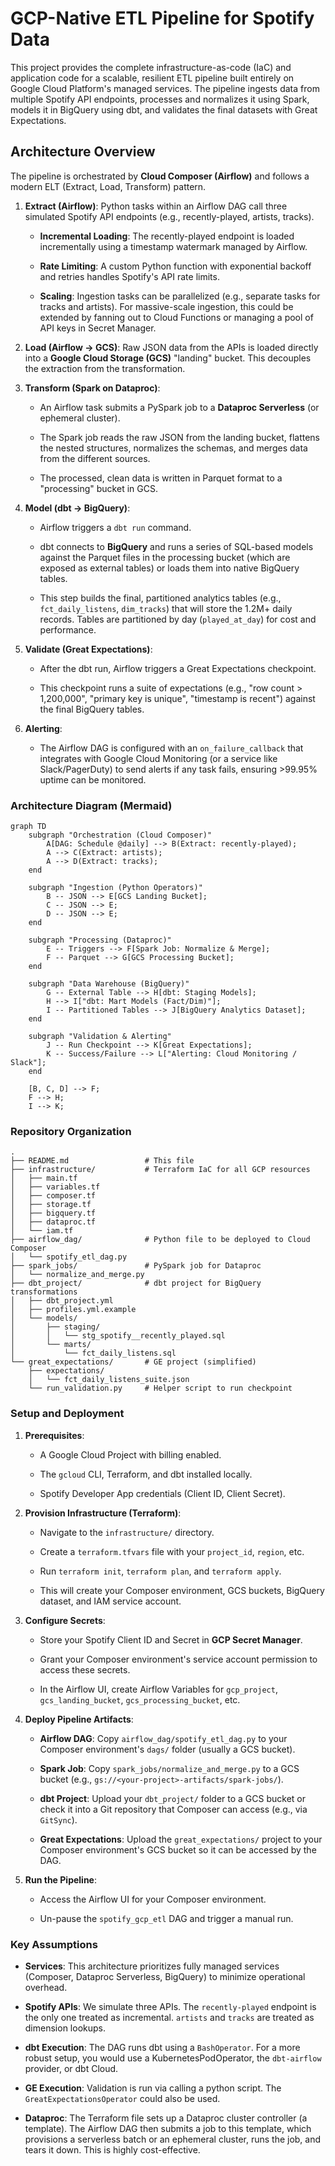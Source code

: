 # GCP-Native ETL Pipeline for Spotify Data

This project provides the complete infrastructure-as-code (IaC) and application code for a scalable, resilient ETL pipeline built entirely on Google Cloud Platform's managed services. The pipeline ingests data from multiple Spotify API endpoints, processes and normalizes it using Spark, models it in BigQuery using dbt, and validates the final datasets with Great Expectations.

## Architecture Overview

The pipeline is orchestrated by **Cloud Composer (Airflow)** and follows a modern ELT (Extract, Load, Transform) pattern.

1. **Extract (Airflow)**: Python tasks within an Airflow DAG call three simulated Spotify API endpoints (e.g., recently-played, artists, tracks).

    - **Incremental Loading**: The recently-played endpoint is loaded incrementally using a timestamp watermark managed by Airflow.

    - **Rate Limiting**: A custom Python function with exponential backoff and retries handles Spotify's API rate limits.

    - **Scaling**: Ingestion tasks can be parallelized (e.g., separate tasks for tracks and artists). For massive-scale ingestion, this could be extended by fanning out to Cloud Functions or managing a pool of API keys in Secret Manager.

2. **Load (Airflow -> GCS)**: Raw JSON data from the APIs is loaded directly into a **Google Cloud Storage (GCS)** "landing" bucket. This decouples the extraction from the transformation.

3. **Transform (Spark on Dataproc)**:

    - An Airflow task submits a PySpark job to a **Dataproc Serverless** (or ephemeral cluster).

    - The Spark job reads the raw JSON from the landing bucket, flattens the nested structures, normalizes the schemas, and merges data from the different sources.

    - The processed, clean data is written in Parquet format to a "processing" bucket in GCS.

4. **Model (dbt -> BigQuery)**:

    - Airflow triggers a `dbt run` command.

    - dbt connects to **BigQuery** and runs a series of SQL-based models against the Parquet files in the processing bucket (which are exposed as external tables) or loads them into native BigQuery tables.

    - This step builds the final, partitioned analytics tables (e.g., `fct_daily_listens`, `dim_tracks`) that will store the 1.2M+ daily records. Tables are partitioned by day (`played_at_day`) for cost and performance.

5. **Validate (Great Expectations)**:

    - After the dbt run, Airflow triggers a Great Expectations checkpoint.

    - This checkpoint runs a suite of expectations (e.g., "row count > 1,200,000", "primary key is unique", "timestamp is recent") against the final BigQuery tables.

6. **Alerting**:

    - The Airflow DAG is configured with an `on_failure_callback` that integrates with Google Cloud Monitoring (or a service like Slack/PagerDuty) to send alerts if any task fails, ensuring >99.95% uptime can be monitored.

### Architecture Diagram (Mermaid)

```mermaid
graph TD
    subgraph "Orchestration (Cloud Composer)"
        A[DAG: Schedule @daily] --> B(Extract: recently-played);
        A --> C(Extract: artists);
        A --> D(Extract: tracks);
    end

    subgraph "Ingestion (Python Operators)"
        B -- JSON --> E[GCS Landing Bucket];
        C -- JSON --> E;
        D -- JSON --> E;
    end

    subgraph "Processing (Dataproc)"
        E -- Triggers --> F[Spark Job: Normalize & Merge];
        F -- Parquet --> G[GCS Processing Bucket];
    end

    subgraph "Data Warehouse (BigQuery)"
        G -- External Table --> H[dbt: Staging Models];
        H --> I["dbt: Mart Models (Fact/Dim)"];
        I -- Partitioned Tables --> J[BigQuery Analytics Dataset];
    end

    subgraph "Validation & Alerting"
        J -- Run Checkpoint --> K[Great Expectations];
        K -- Success/Failure --> L["Alerting: Cloud Monitoring / Slack"];
    end

    [B, C, D] --> F;
    F --> H;
    I --> K;

```


### Repository Organization

```
.
├── README.md                 # This file
├── infrastructure/           # Terraform IaC for all GCP resources
│   ├── main.tf
│   ├── variables.tf
│   ├── composer.tf
│   ├── storage.tf
│   ├── bigquery.tf
│   ├── dataproc.tf
│   └── iam.tf
├── airflow_dag/              # Python file to be deployed to Cloud Composer
│   └── spotify_etl_dag.py
├── spark_jobs/               # PySpark job for Dataproc
│   └── normalize_and_merge.py
├── dbt_project/              # dbt project for BigQuery transformations
│   ├── dbt_project.yml
│   ├── profiles.yml.example
│   └── models/
│       ├── staging/
│       │   └── stg_spotify__recently_played.sql
│       └── marts/
│           └── fct_daily_listens.sql
└── great_expectations/       # GE project (simplified)
    ├── expectations/
    │   └── fct_daily_listens_suite.json
    └── run_validation.py     # Helper script to run checkpoint

```

### Setup and Deployment

1. **Prerequisites**:

    - A Google Cloud Project with billing enabled.

    - The `gcloud` CLI, Terraform, and dbt installed locally.

    - Spotify Developer App credentials (Client ID, Client Secret).

2. **Provision Infrastructure (Terraform)**:

    - Navigate to the `infrastructure/` directory.

    - Create a `terraform.tfvars` file with your `project_id`, `region`, etc.

    - Run `terraform init`, `terraform plan`, and `terraform apply`.

    - This will create your Composer environment, GCS buckets, BigQuery dataset, and IAM service account.

3. **Configure Secrets**:

    - Store your Spotify Client ID and Secret in **GCP Secret Manager**.

    - Grant your Composer environment's service account permission to access these secrets.

    - In the Airflow UI, create Airflow Variables for `gcp_project`, `gcs_landing_bucket`, `gcs_processing_bucket`, etc.

4. **Deploy Pipeline Artifacts**:

    - **Airflow DAG**: Copy `airflow_dag/spotify_etl_dag.py` to your Composer environment's `dags/` folder (usually a GCS bucket).

    - **Spark Job**: Copy `spark_jobs/normalize_and_merge.py` to a GCS bucket (e.g., `gs://<your-project>-artifacts/spark-jobs/`).

    - **dbt Project**: Upload your `dbt_project/` folder to a GCS bucket or check it into a Git repository that Composer can access (e.g., via `GitSync`).

    - **Great Expectations**: Upload the `great_expectations/` project to your Composer environment's GCS bucket so it can be accessed by the DAG.

5. **Run the Pipeline**:

    - Access the Airflow UI for your Composer environment.

    - Un-pause the `spotify_gcp_etl` DAG and trigger a manual run.

### Key Assumptions

- **Services**: This architecture prioritizes fully managed services (Composer, Dataproc Serverless, BigQuery) to minimize operational overhead.

- **Spotify APIs**: We simulate three APIs. The `recently-played` endpoint is the only one treated as incremental. `artists` and `tracks` are treated as dimension lookups.

- **dbt Execution**: The DAG runs dbt using a `BashOperator`. For a more robust setup, you would use a KubernetesPodOperator, the `dbt-airflow` provider, or dbt Cloud.

- **GE Execution**: Validation is run via calling a python script. The `GreatExpectationsOperator` could also be used.

- **Dataproc**: The Terraform file sets up a Dataproc cluster controller (a template). The Airflow DAG then submits a job to this template, which provisions a serverless batch or an ephemeral cluster, runs the job, and tears it down. This is highly cost-effective.